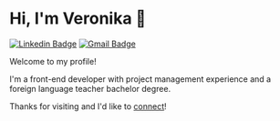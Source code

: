 # Hi, I'm Veronika 👋 
[![Linkedin Badge](https://img.shields.io/badge/-vshakun-blue?style=flat&logo=Linkedin&logoColor=white&link=https://www.linkedin.com/in/veronika-shakun-5223701b0/)](https://www.linkedin.com/in/veronika-shakun-5223701b0/)
[![Gmail Badge](https://img.shields.io/badge/-veronika.shakun-c14438?style=flat&logo=Gmail&logoColor=white&link=mailto:veronika.shakun@gmail.com)](mailto:veronika.shakun@gmail.com)

Welcome to my profile! 

I'm a front-end developer with project management experience and a foreign language teacher bachelor degree. 

Thanks for visiting and I'd like to [connect](https://www.linkedin.com/in/veronika-shakun-5223701b0/)!


